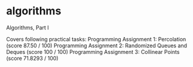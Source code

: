 # algorithms
Algorithms, Part I

Covers following practical tasks:
Programming Assignment 1: Percolation (score 87.50 / 100)
Programming Assignment 2: Randomized Queues and Deques (score 100 / 100)
Programming Assignment 3: Collinear Points (score 71.8293 / 100)

